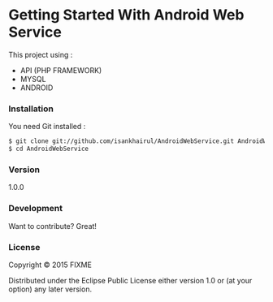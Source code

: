 # Getting Started With Android Web Service

This project using :
  - API (PHP FRAMEWORK)
  - MYSQL
  - ANDROID

### Installation

You need Git installed :

```sh
$ git clone git://github.com/isankhairul/AndroidWebService.git AndroidWebService
$ cd AndroidWebService
```

### Version
1.0.0


### Development

Want to contribute? Great!



### License
Copyright © 2015 FIXME

Distributed under the Eclipse Public License either version 1.0 or (at your option) any later version.
